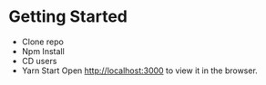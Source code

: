 
# Getting Started

- Clone repo
- Npm Install
- CD users
- Yarn Start
Open [http://localhost:3000](http://localhost:3000) to view it in the browser.

